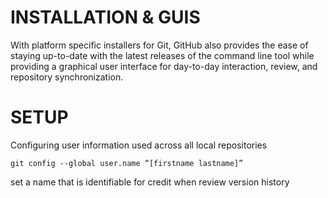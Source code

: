 # INSTALLATION & GUIS
With platform specific installers for Git, GitHub also provides the
ease of staying up-to-date with the latest releases of the command
line tool while providing a graphical user interface for day-to-day
interaction, review, and repository synchronization.

# SETUP
Configuring user information used across all local repositories

```
git config --global user.name “[firstname lastname]”
```
set a name that is identifiable for credit when review version history
